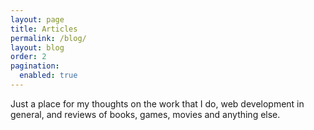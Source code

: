 ```yaml
---
layout: page
title: Articles
permalink: /blog/
layout: blog
order: 2
pagination: 
  enabled: true
---
```


Just a place for my thoughts on the work that I do, web development in general, and reviews of books, games, movies and anything else. 